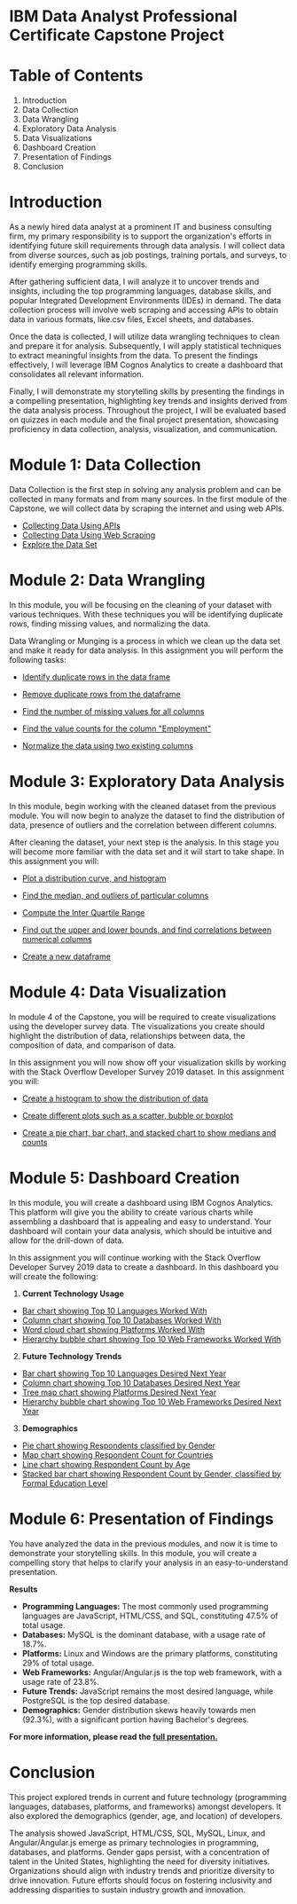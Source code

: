 # IBM Data Analyst Professional Certificate Capstone Project

# Table of Contents
1. Introduction
2. Data Collection
3. Data Wrangling
4. Exploratory Data Analysis
5. Data Visualizations
6. Dashboard Creation
7. Presentation of Findings
8. Conclusion

# Introduction
As a newly hired data analyst at a prominent IT and business consulting firm, my primary responsibility is to support the organization's efforts in identifying future skill requirements through data analysis. I will collect data from diverse sources, such as job postings, training portals, and surveys, to identify emerging programming skills.

After gathering sufficient data, I will analyze it to uncover trends and insights, including the top programming languages, database skills, and popular Integrated Development Environments (IDEs) in demand. The data collection process will involve web scraping and accessing APIs to obtain data in various formats, like.csv files, Excel sheets, and databases.

Once the data is collected, I will utilize data wrangling techniques to clean and prepare it for analysis. Subsequently, I will apply statistical techniques to extract meaningful insights from the data. To present the findings effectively, I will leverage IBM Cognos Analytics to create a dashboard that consolidates all relevant information.

Finally, I will demonstrate my storytelling skills by presenting the findings in a compelling presentation, highlighting key trends and insights derived from the data analysis process. Throughout the project, I will be evaluated based on quizzes in each module and the final project presentation, showcasing proficiency in data collection, analysis, visualization, and communication.

# Module 1: Data Collection
Data Collection is the first step in solving any analysis problem and can be collected in many formats and from many sources. In the first module of the Capstone, we will collect data by scraping the internet and using web APIs.

* [Collecting Data Using APIs](https://github.com/Bipin-11/IBM-Data-Analyst-Capstone-Project/blob/main/Collecting_Jobs_data_Using_API.ipynb)
* [Collecting Data Using Web Scraping](https://github.com/Bipin-11/IBM-Data-Analyst-Capstone-Project/blob/main/Collecting_Data_Using_Web_Scraping.ipynb)
* [Explore the Data Set](https://github.com/Bipin-11/IBM-Data-Analyst-Capstone-Project/blob/main/Exploring%20the%20Data%20Set.ipynb)

# Module 2: Data Wrangling
In this module, you will be focusing on the cleaning of your dataset with various techniques. With these techniques you will be identifying duplicate rows, finding missing values, and normalizing the data.

Data Wrangling or Munging is a process in which we clean up the data set and make it ready for data analysis. In this assignment you will perform the following tasks:

* [Identify duplicate rows in the data frame](https://github.com/Bipin-11/IBM-Data-Analyst-Capstone-Project/blob/main/Data%20Wrangling.ipynb)

* [Remove duplicate rows from the dataframe](https://github.com/Bipin-11/IBM-Data-Analyst-Capstone-Project/blob/main/Data%20Wrangling.ipynb)

* [Find the number of missing values for all columns](https://github.com/Bipin-11/IBM-Data-Analyst-Capstone-Project/blob/main/Data%20Wrangling.ipynb)

* [Find the value counts for the column "Employment"](https://github.com/Bipin-11/IBM-Data-Analyst-Capstone-Project/blob/main/Data%20Wrangling.ipynb)

* [Normalize the data using two existing columns](https://github.com/Bipin-11/IBM-Data-Analyst-Capstone-Project/blob/main/Data%20Wrangling.ipynb)

# Module 3: Exploratory Data Analysis
In this module, begin working with the cleaned dataset from the previous module. You will now begin to analyze the dataset to find the distribution of data, presence of outliers and the correlation between different columns.

After cleaning the dataset, your next step is the analysis. In this stage you will become more familiar with the data set and it will start to take shape. In this assignment you will:
* [Plot a distribution curve, and histogram](https://github.com/Bipin-11/IBM-Data-Analyst-Capstone-Project/blob/main/Exploratory%20Data%20Analysis.ipynb)

* [Find the median, and outliers of particular columns](https://github.com/Bipin-11/IBM-Data-Analyst-Capstone-Project/blob/main/Exploratory%20Data%20Analysis.ipynb)

* [Compute the Inter Quartile Range](https://github.com/Bipin-11/IBM-Data-Analyst-Capstone-Project/blob/main/Exploratory%20Data%20Analysis.ipynb)

* [Find out the upper and lower bounds, and find correlations between numerical columns](https://github.com/Bipin-11/IBM-Data-Analyst-Capstone-Project/blob/main/Exploratory%20Data%20Analysis.ipynb)

* [Create a new dataframe](https://github.com/Bipin-11/IBM-Data-Analyst-Capstone-Project/blob/main/Exploratory%20Data%20Analysis.ipynb)

# Module 4: Data Visualization
In module 4 of the Capstone, you will be required to create visualizations using the developer survey data. The visualizations you create should highlight the distribution of data, relationships between data, the composition of data, and comparison of data.

In this assignment you will now show off your visualization skills by working with the Stack Overflow Developer Survey 2019 dataset. In this assignment you will:

* [Create a histogram to show the distribution of data](https://github.com/Bipin-11/IBM-Data-Analyst-Capstone-Project/blob/main/Data%20Visualization.ipynb)

* [Create different plots such as a scatter, bubble or boxplot](https://github.com/Bipin-11/IBM-Data-Analyst-Capstone-Project/blob/main/Data%20Visualization.ipynb)

* [Create a pie chart, bar chart, and stacked chart to show medians and counts](https://github.com/Bipin-11/IBM-Data-Analyst-Capstone-Project/blob/main/Data%20Visualization.ipynb)

# Module 5:  Dashboard Creation
In this module, you will create a dashboard using IBM Cognos Analytics. This platform will give you the ability to create various charts while assembling a dashboard that is appealing and easy to understand. Your dashboard will contain your data analysis, which should be intuitive and allow for the drill-down of data.

In this assignment you will continue working with the Stack Overflow Developer Survey 2019 data to create a dashboard. In this dashboard you will create the following:

1. <b>Current Technology Usage</b>
* [Bar chart showing Top 10 Languages Worked With](https://github.com/Bipin-11/IBM-Data-Analyst-Capstone-Project/blob/main/Dashboard.pdf)
* [Column chart showing Top 10 Databases Worked With](https://github.com/Bipin-11/IBM-Data-Analyst-Capstone-Project/blob/main/Dashboard.pdf)
* [Word cloud chart showing Platforms Worked With](https://github.com/Bipin-11/IBM-Data-Analyst-Capstone-Project/blob/main/Dashboard.pdf)
* [Hierarchy bubble chart showing Top 10 Web Frameworks Worked With](https://github.com/Bipin-11/IBM-Data-Analyst-Capstone-Project/blob/main/Dashboard.pdf)

2. <b>Future Technology Trends</b>
* [Bar chart showing Top 10 Languages Desired Next Year](https://github.com/Bipin-11/IBM-Data-Analyst-Capstone-Project/blob/main/Dashboard.pdf)
* [Column chart showing Top 10 Databases Desired Next Year](https://github.com/Bipin-11/IBM-Data-Analyst-Capstone-Project/blob/main/Dashboard.pdf)
* [Tree map chart showing Platforms Desired Next Year](https://github.com/Bipin-11/IBM-Data-Analyst-Capstone-Project/blob/main/Dashboard.pdf)
* [Hierarchy bubble chart showing Top 10 Web Frameworks Desired Next Year](https://github.com/Bipin-11/IBM-Data-Analyst-Capstone-Project/blob/main/Dashboard.pdf)

 3. <b>Demographics</b>
* [Pie chart showing Respondents classified by Gender](https://github.com/Bipin-11/IBM-Data-Analyst-Capstone-Project/blob/main/Dashboard.pdf)
* [Map chart showing Respondent Count for Countries](https://github.com/Bipin-11/IBM-Data-Analyst-Capstone-Project/blob/main/Dashboard.pdf)
* [Line chart showing Respondent Count by Age](https://github.com/Bipin-11/IBM-Data-Analyst-Capstone-Project/blob/main/Dashboard.pdf)
* [Stacked bar chart showing Respondent Count by Gender, classified by Formal Education Level](https://github.com/Bipin-11/IBM-Data-Analyst-Capstone-Project/blob/main/Dashboard.pdf)

# Module 6: Presentation of Findings
You have analyzed the data in the previous modules, and now it is time to demonstrate your storytelling skills. In this module, you will create a compelling story that helps to clarify your analysis in an easy-to-understand presentation.

  <b>Results</b>
* <b>Programming Languages:</b> The most commonly used programming languages are JavaScript, HTML/CSS, and SQL, constituting 47.5% of total usage.
* <b>Databases:</b> MySQL is the dominant database, with a usage rate of 18.7%.
* <b>Platforms:</b> Linux and Windows are the primary platforms, constituting 29% of total usage.
* <b>Web Frameworks:</b> Angular/Angular.js is the top web framework, with a usage rate of 23.8%.
* <b>Future Trends:</b> JavaScript remains the most desired language, while PostgreSQL is the top desired database.
* <b>Demographics:</b> Gender distribution skews heavily towards men (92.3%), with a significant portion having Bachelor's degrees.

<b>For more information, please read the [full presentation.](https://github.com/Bipin-11/IBM-Data-Analyst-Capstone-Project/blob/main/Story%20Presentation.pdf)</b>

# Conclusion
This project explored trends in current and future technology (programming languages, databases, platforms, and frameworks) amongst developers. It also explored the demographics (gender, age, and location) of developers.

The analysis showed JavaScript, HTML/CSS, SQL, MySQL, Linux, and Angular/Angular.js emerge as primary technologies in programming, databases, and platforms. Gender gaps persist, with a concentration of talent in the United States, highlighting the need for diversity initiatives. Organizations should align with industry trends and prioritize diversity to drive innovation. Future efforts should focus on fostering inclusivity and addressing disparities to sustain industry growth and innovation.
